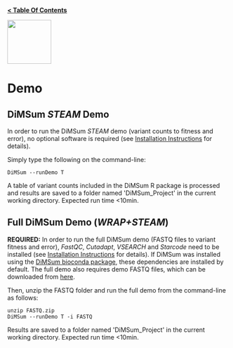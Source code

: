 **[< Table Of Contents](https://github.com/lehner-lab/DiMSum#table-of-contents)**
<p align="left">
  <img src="../Dumpling.png" width="100">
</p>

# Demo

## DiMSum _STEAM_ Demo

In order to run the DiMSum _STEAM_ demo (variant counts to fitness and error), no optional software is required (see [Installation Instructions](INSTALLATION.md) for details).

Simply type the following on the command-line:
```
DiMSum --runDemo T
```
A table of variant counts included in the DiMSum R package is processed and results are saved to a folder named 'DiMSum_Project' in the current working directory. Expected run time <10min.

## Full DiMSum Demo (_WRAP+STEAM_)

**REQUIRED:** In order to run the full DiMSum demo (FASTQ files to variant fitness and error), _FastQC_, _Cutadapt_, _VSEARCH_ and _Starcode_ need to be installed (see [Installation Instructions](INSTALLATION.md) for details). If DiMSum was installed using the [DiMSum bioconda package](https://anaconda.org/bioconda/r-dimsum), these dependencies are installed by default. The full demo also requires demo FASTQ files, which can be downloaded from [here](https://www.dropbox.com/s/633skyevl49i0ts/FASTQ.zip?dl=0).

Then, unzip the FASTQ folder and run the full demo from the command-line as follows:
```
unzip FASTQ.zip
DiMSum --runDemo T -i FASTQ
```
Results are saved to a folder named 'DiMSum_Project' in the current working directory. Expected run time <10min. 

